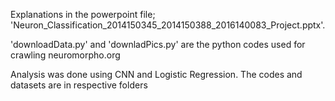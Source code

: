 Explanations in the powerpoint file; 'Neuron_Classification_2014150345_2014150388_2016140083_Project.pptx'.

'downloadData.py' and 'downladPics.py' are the python codes used for crawling neuromorpho.org

Analysis was done using CNN and Logistic Regression. 
The codes and datasets are in respective folders
